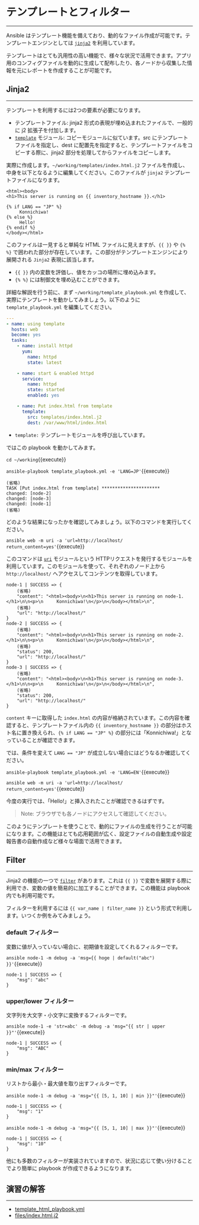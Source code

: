 # テンプレートとフィルター
---
Ansible はテンプレート機能を備えており、動的なファイル作成が可能です。テンプレートエンジンとしては [`jinja2`](https://palletsprojects.com/p/jinja/) を利用しています。

テンプレートはとても汎用性の高い機能で、様々な状況で活用できます。アプリ用のコンフィグファイルを動的に生成して配布したり、各ノードから収集した情報を元にレポートを作成することが可能です。

## Jinja2 
---
テンプレートを利用するには2つの要素が必要になります。

- テンプレートファイル: jinja2 形式の表現が埋め込まれたファイルで、一般的に j2 拡張子を付加します。
- [`template`](https://docs.ansible.com/ansible/latest/collections/ansible/builtin/template_module.html) モジュール: コピーモジュールに似ています。src にテンプレートファイルを指定し、dest に配置先を指定すると、テンプレートファイルをコピーする際に、jinja2 部分を処理してからファイルをコピーします。

実際に作成します。`~/working/templates/index.html.j2` ファイルを作成し、中身を以下となるように編集してください。このファイルが `jinja2` テンプレートファイルになります。

```jinja2
<html><body>
<h1>This server is running on {{ inventory_hostname }}.</h1>

{% if LANG == "JP" %}
     Konnichiwa!
{% else %}
     Hello!
{% endif %}
</body></html>
```

このファイルは一見すると単純な HTML ファイルに見えますが、`{{ }}` や `{% %}` で囲われた部分が存在しています。この部分がテンプレートエンジンにより展開される `Jinja2` 表現に該当します。

- `{{ }}` 内の変数を評価し、値をカッコの場所に埋め込みます。
- `{% %}` には制御文を埋め込むことができます。

詳細な解説を行う前に、まず `~/working/template_playbook.yml` を作成して、実際にテンプレートを動かしてみましょう。以下のように `template_playbook.yml` を編集してください。

```yaml
---
- name: using template
  hosts: web
  become: yes
  tasks:
    - name: install httpd
      yum:
        name: httpd
        state: latest

    - name: start & enabled httpd
      service:
        name: httpd
        state: started
        enabled: yes

    - name: Put index.html from template
      template:
        src: templates/index.html.j2
        dest: /var/www/html/index.html
```

- `template:` テンプレートモジュールを呼び出しています。

ではこの playbook を動かしてみます。

`cd ~/working`{{execute}}

`ansible-playbook template_playbook.yml -e 'LANG=JP'`{{execute}}

```text
(省略)
TASK [Put index.html from template] **********************
changed: [node-2]
changed: [node-3]
changed: [node-1]
(省略)
```

どのような結果になったかを確認してみましょう。以下のコマンドを実行してください。

`ansible web -m uri -a 'url=http://localhost/ return_content=yes'`{{execute}}

このコマンドは [`uri`](https://docs.ansible.com/ansible/latest/modules/uri_module.html) モジュールという HTTPリクエストを発行するモジュールを利用しています。このモジュールを使って、それぞれのノード上から `http://localhost/` へアクセスしてコンテンツを取得しています。

```text
node-1 | SUCCESS => {
    (省略)
    "content": "<html><body>\n<h1>This server is running on node-1.</h1>\n\n<p>\n     Konnichiwa!\n</p>\n</body></html>\n",
    (省略)
    "url": "http://localhost/"
}
node-2 | SUCCESS => {
    (省略)
    "content": "<html><body>\n<h1>This server is running on node-2.</h1>\n\n<p>\n     Konnichiwa!\n</p>\n</body></html>\n",
    (省略)
    "status": 200,
    "url": "http://localhost/"
}
node-3 | SUCCESS => {
    (省略)
    "content": "<html><body>\n<h1>This server is running on node-3.</h1>\n\n<p>\n     Konnichiwa!\n</p>\n</body></html>\n",
    (省略)
    "status": 200,
    "url": "http://localhost/"
}
```

`content` キーに取得した `index.html` の内容が格納されています。この内容を確認すると、テンプレートファイル内の `{{ inventory_hostname }}` の部分はホスト名に置き換えられ、`{% if LANG == "JP" %}` の部分には「Konnichiwa!」となっていることが確認できます。

では、条件を変えて `LANG == "JP"` が成立しない場合にはどうなるか確認してください。

`ansible-playbook template_playbook.yml -e 'LANG=EN'`{{execute}}

`ansible web -m uri -a 'url=http://localhost/ return_content=yes'`{{execute}}

今度の実行では、「Hello!」と挿入されたことが確認できるはずです。

> Note: ブラウザでも各ノードにアクセスして確認してください。

このようにテンプレートを使うことで、動的にファイルの生成を行うことが可能になります。この機能はとても応用範囲が広く、設定ファイルの自動生成や設定報告書の自動作成など様々な場面で活用できます。


## Filter
---
Jinja2 の機能の一つで [`filter`](https://docs.ansible.com/ansible/latest/user_guide/playbooks_filters.html) があります。これは `{{ }}` で変数を展開する際に利用でき、変数の値を簡易的に加工することができます。この機能は playbook 内でも利用可能です。

フィルターを利用するには `{{ var_name | filter_name }}` という形式で利用します。いつくか例をみてみましょう。


### default フィルター

変数に値が入っていない場合に、初期値を設定してくれるフィルターです。

`ansible node-1 -m debug -a 'msg={{ hoge | default("abc") }}'`{{execute}}

```text
node-1 | SUCCESS => {
    "msg": "abc"
}
```

### upper/lower フィルター

文字列を大文字・小文字に変換するフィルターです。

`ansible node-1 -e 'str=abc' -m debug -a 'msg="{{ str | upper }}"'`{{execute}}

```text
node-1 | SUCCESS => {
    "msg": "ABC"
}
```

### min/max フィルター

リストから最小・最大値を取り出すフィルターです。

`ansible node-1 -m debug -a 'msg="{{ [5, 1, 10] | min }}"'`{{execute}}

```text
node-1 | SUCCESS => {
    "msg": "1"
}
```

`ansible node-1 -m debug -a 'msg="{{ [5, 1, 10] | max }}"'`{{execute}}

```text
node-1 | SUCCESS => {
    "msg": "10"
}
```

他にも多数のフィルターが実装されていますので、状況に応じて使い分けることでより簡単に playbook が作成できるようになります。

## 演習の解答
---
- [template\_html\_playbook.yml](https://github.com/irixjp/katacoda-scenarios/blob/master/materials/solutions/block_playbook.yml)
- [files/index.html.j2](https://github.com/irixjp/katacoda-scenarios/blob/master/materials/solutions/templates/index.html.j2)

